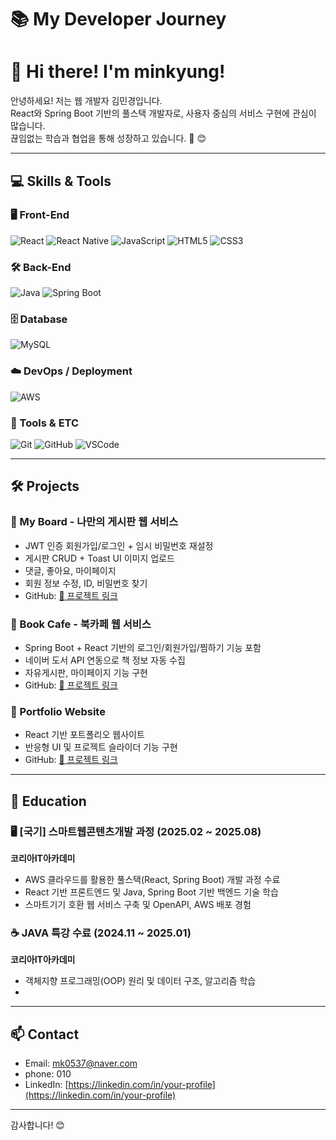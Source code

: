 # 📚 My Developer Journey

# 👋 Hi there! I'm minkyung!

안녕하세요! 저는 웹 개발자 김민경입니다.  
React와 Spring Boot 기반의 풀스택 개발자로, 사용자 중심의 서비스 구현에 관심이 많습니다.  
끊임없는 학습과 협업을 통해 성장하고 있습니다. 🚀 😊

---

## 💻 Skills & Tools

### 🖥️ Front-End
![React](https://img.shields.io/badge/React-61DAFB?style=flat&logo=react)
![React Native](https://img.shields.io/badge/React_Native-20232A?style=flat&logo=react&logoColor=61DAFB)
![JavaScript](https://img.shields.io/badge/JavaScript-F7DF1E?style=flat&logo=javascript&logoColor=black)
![HTML5](https://img.shields.io/badge/HTML5-E34F26?style=flat&logo=html5&logoColor=white)
![CSS3](https://img.shields.io/badge/CSS3-1572B6?style=flat&logo=css3&logoColor=white)

### 🛠️ Back-End
![Java](https://img.shields.io/badge/Java-007396?style=flat&logo=java&logoColor=white)
![Spring Boot](https://img.shields.io/badge/Spring_Boot-6DB33F?style=flat&logo=springboot&logoColor=white)

### 🗄️ Database
![MySQL](https://img.shields.io/badge/MySQL-4479A1?style=flat&logo=mysql&logoColor=white)

### ☁️ DevOps / Deployment
![AWS](https://img.shields.io/badge/AWS-232F3E?style=flat&logo=amazonaws&logoColor=white)

### 🧰 Tools & ETC
![Git](https://img.shields.io/badge/Git-F05032?style=flat&logo=git&logoColor=white)
![GitHub](https://img.shields.io/badge/GitHub-181717?style=flat&logo=github&logoColor=white)
![VSCode](https://img.shields.io/badge/VSCode-007ACC?style=flat&logo=visualstudiocode&logoColor=white)


---

## 🛠️ Projects

### 📌 My Board - 나만의 게시판 웹 서비스
- JWT 인증 회원가입/로그인 + 임시 비밀번호 재설정
- 게시판 CRUD + Toast UI 이미지 업로드
- 댓글, 좋아요, 마이페이지
- 회원 정보 수정, ID, 비밀번호 찾기
- GitHub: [🔗 프로젝트 링크]((https://github.com/mk0537/my-login-react-app-deploy))

### 📌 Book Cafe - 북카페 웹 서비스
- Spring Boot + React 기반의 로그인/회원가입/찜하기 기능 포함
- 네이버 도서 API 연동으로 책 정보 자동 수집
- 자유게시판, 마이페이지 기능 구현
- GitHub: [🔗 프로젝트 링크]((https://github.com/mk0537/book-cafe-react-app))

### 📌 Portfolio Website
- React 기반 포트폴리오 웹사이트
- 반응형 UI 및 프로젝트 슬라이더 기능 구현
- GitHub: [🔗 프로젝트 링크]((https://github.com/mk0537/my-portfolio-react-app))

---

## 📘 Education

### 🖥️ [국기] 스마트웹콘텐츠개발 과정 (2025.02 ~ 2025.08)
**코리아IT아카데미**  
- AWS 클라우드를 활용한 풀스택(React, Spring Boot) 개발 과정 수료  
- React 기반 프론트엔드 및 Java, Spring Boot 기반 백엔드 기술 학습  
- 스마트기기 호환 웹 서비스 구축 및 OpenAPI, AWS 배포 경험

### ☕ JAVA 특강 수료 (2024.11 ~ 2025.01)
**코리아IT아카데미**  
- 객체지향 프로그래밍(OOP) 원리 및 데이터 구조, 알고리즘 학습
- 
---

## 📫 Contact

- Email: mk0537@naver.com 
- phone: 010  
- LinkedIn: [https://linkedin.com/in/your-profile](https://linkedin.com/in/your-profile)

---

감사합니다! 😊

